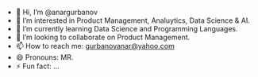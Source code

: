 - 👋 Hi, I’m @anargurbanov
- 👀 I’m interested in Product Management, Analuytics, Data Science & AI.
- 🌱 I’m currently learning Data Science and Programming Languages.
- 💞️ I’m looking to collaborate on Product Management.
- 📫 How to reach me: gurbanovanar@yahoo.com
- 😄 Pronouns: MR.
- ⚡ Fun fact: ...

<!---
anargurbanov/anargurbanov is a ✨ special ✨ repository because its `README.md` (this file) appears on your GitHub profile.
You can click the Preview link to take a look at your changes.
--->

